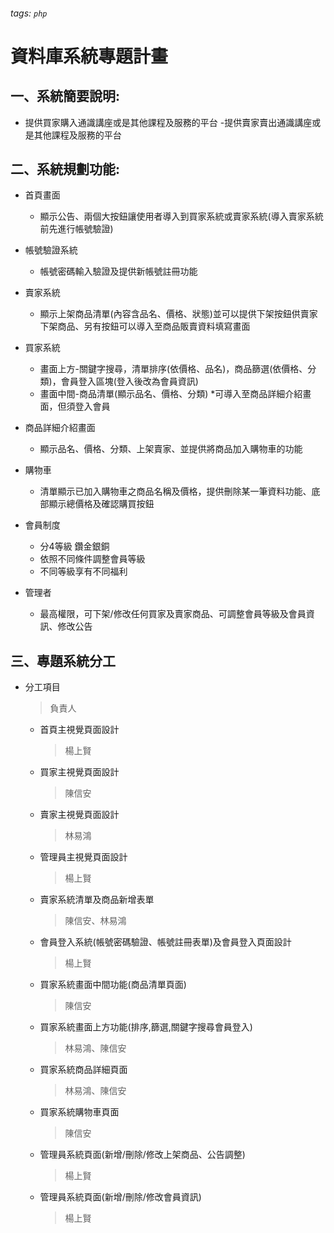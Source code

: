 ###### tags: `php`
# 資料庫系統專題計畫

## 一、系統簡要說明:
- 提供買家購入通識講座或是其他課程及服務的平台
-提供賣家賣出通識講座或是其他課程及服務的平台


## 二、系統規劃功能:
- 首頁畫面
    - 顯示公告、兩個大按鈕讓使用者導入到買家系統或賣家系統(導入賣家系統前先進行帳號驗證)

- 帳號驗證系統
    - 帳號密碼輸入驗證及提供新帳號註冊功能

- 賣家系統
    - 顯示上架商品清單(內容含品名、價格、狀態)並可以提供下架按鈕供賣家下架商品、另有按鈕可以導入至商品販賣資料填寫畫面

- 買家系統
    - 畫面上方-關鍵字搜尋，清單排序(依價格、品名)，商品篩選(依價格、分類)，會員登入區塊(登入後改為會員資訊)
    - 畫面中間-商品清單(顯示品名、價格、分類) *可導入至商品詳細介紹畫面，但須登入會員

- 商品詳細介紹畫面
    - 顯示品名、價格、分類、上架賣家、並提供將商品加入購物車的功能

- 購物車
    - 清單顯示已加入購物車之商品名稱及價格，提供刪除某一筆資料功能、底部顯示總價格及確認購買按鈕

- 會員制度
    - 分4等級 鑽金銀銅
    - 依照不同條件調整會員等級
    - 不同等級享有不同福利

- 管理者
    - 最高權限，可下架/修改任何買家及賣家商品、可調整會員等級及會員資訊、修改公告

## 三、專題系統分工
- 分工項目
    >負責人
    - 首頁主視覺頁面設計
        > 楊上賢
    - 買家主視覺頁面設計
        > 陳信安
    - 賣家主視覺頁面設計
        > 林易鴻
    - 管理員主視覺頁面設計
        > 楊上賢
    - 賣家系統清單及商品新增表單
        > 陳信安、林易鴻
    - 會員登入系統(帳號密碼驗證、帳號註冊表單)及會員登入頁面設計
        > 楊上賢
    - 買家系統畫面中間功能(商品清單頁面)
        > 陳信安
    - 買家系統畫面上方功能(排序,篩選,關鍵字搜尋會員登入)
        > 林易鴻、陳信安
    - 買家系統商品詳細頁面
        > 林易鴻、陳信安
    - 買家系統購物車頁面
        > 陳信安
    - 管理員系統頁面(新增/刪除/修改上架商品、公告調整)
        > 楊上賢
    - 管理員系統頁面(新增/刪除/修改會員資訊)
        > 楊上賢
